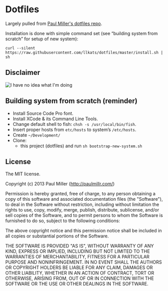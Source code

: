 # Dotfiles
Largely pulled from [Paul Miller's dotfiles repo](https://github.com/paulmillr/dotfiles).

Installation is done with simple command set (see “building system from scratch” for setup of new system):

```
curl --silent https://raw.githubusercontent.com/llkats/dotfiles/master/install.sh | sh
```

## Disclaimer
![I have no idea what I'm doing](https://dl.dropbox.com/u/37968874/img//no-idea.jpg)

## Building system from scratch (reminder)

* Install Source Code Pro font.
* Install XCode & its Command Line Tools.
* Change default shell to fish: `chsh -s /usr/local/bin/fish`.
* Insert proper hosts from `etc/hosts` to system’s `/etc/hosts`.
* Create `~/Development/`
* Clone:
    * this project (dotfiles) and run `sh bootstrap-new-system.sh`

## License

The MIT license.

Copyright (c) 2013 Paul Miller (http://paulmillr.com/)

Permission is hereby granted, free of charge, to any person obtaining a copy of this software and associated documentation files (the "Software"), to deal in the Software without restriction, including without limitation the rights to use, copy, modify, merge, publish, distribute, sublicense, and/or sell copies of the Software, and to permit persons to whom the Software is furnished to do so, subject to the following conditions:

The above copyright notice and this permission notice shall be included in all copies or substantial portions of the Software.

THE SOFTWARE IS PROVIDED "AS IS", WITHOUT WARRANTY OF ANY KIND, EXPRESS OR IMPLIED, INCLUDING BUT NOT LIMITED TO THE WARRANTIES OF MERCHANTABILITY, FITNESS FOR A PARTICULAR PURPOSE AND NONINFRINGEMENT. IN NO EVENT SHALL THE AUTHORS OR COPYRIGHT HOLDERS BE LIABLE FOR ANY CLAIM, DAMAGES OR OTHER LIABILITY, WHETHER IN AN ACTION OF CONTRACT, TORT OR OTHERWISE, ARISING FROM, OUT OF OR IN CONNECTION WITH THE SOFTWARE OR THE USE OR OTHER DEALINGS IN THE SOFTWARE.
